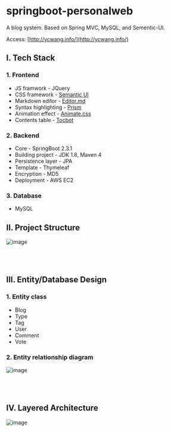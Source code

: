 # springboot-personalweb
 A blog system. Based on Spring MVC, MySQL, and Sementic-UI.

Access: [http://ycwang.info/](http://ycwang.info/)

## I. Tech Stack

### 1. Frontend
* JS framwork - JQuery
* CSS framework - [Semantic UI](https://semantic-ui.com/)
* Markdown editor - [Editor.md](https://pandao.github.io/editor.md/)
* Syntax highlighting - [Prism](https://github.com/PrismJS/prism)
* Animation effect - [Animate.css](https://animate.style/)
* Contents table - [Tocbot](https://tscanlin.github.io/tocbot/)

### 2. Backend
* Core - SpringBoot 2.3.1
* Building project - JDK 1.8, Maven 4
* Persistence layer - JPA
* Template - Thymeleaf 
* Encryption - MD5
* Deployment - AWS EC2

### 3. Database
* MySQL

## II. Project Structure
![image](https://github.com/94ycwang/springboot-personalweb/blob/master/IMG/projectstructure.jpg)
<br/>
<br/>
<br/>
<br/>
## III. Entity/Database Design
### 1. Entity class
* Blog 
* Type
* Tag
* User
* Comment
* Vote
### 2. Entity relationship diagram
![image](https://github.com/94ycwang/springboot-personalweb/blob/master/IMG/ERdiagram.jpg)
<br/>
<br/>
<br/>
<br/>
## IV. Layered Architecture
![image](https://github.com/94ycwang/springboot-personalweb/blob/master/IMG/layer.jpg)
<br/>
<br/>

